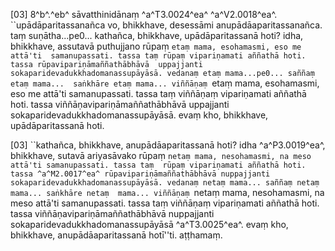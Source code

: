 [03] 8^b^.^eb^ sāvatthinidānaṃ ^a^T3.0024^ea^ ^a^V2.0018^ea^. ``upādāparitassanañca vo, bhikkhave,  desessāmi anupādāaparitassanañca. taṃ suṇātha...pe0... kathañca, bhikkhave, upādāparitassanā  hoti? idha, bhikkhave, assutavā puthujjano rūpaṃ `etaṃ mama, esohamasmi, eso me attā'ti  samanupassati. tassa taṃ rūpaṃ vipariṇamati aññathā hoti. tassa rūpavipariṇāmaññathābhāvā  uppajjanti sokaparidevadukkhadomanassupāyāsā. vedanaṃ etaṃ mama...pe0... saññaṃ etaṃ mama...  saṅkhāre etaṃ mama... viññāṇaṃ `etaṃ mama, esohamasmi, eso me attā'ti samanupassati.  tassa taṃ viññāṇaṃ vipariṇamati aññathā hoti. tassa viññāṇavipariṇāmaññathābhāvā uppajjanti  sokaparidevadukkhadomanassupāyāsā. evaṃ kho, bhikkhave, upādāparitassanā hoti.

[03] ``kathañca, bhikkhave, anupādāaparitassanā hoti? idha ^a^P3.0019^ea^, bhikkhave,  sutavā ariyasāvako rūpaṃ `netaṃ mama, nesohamasmi, na meso attā'ti samanupassati. tassa taṃ  rūpaṃ vipariṇamati aññathā hoti. tassa ^a^M2.0017^ea^ rūpavipariṇāmaññathābhāvā nuppajjanti  sokaparidevadukkhadomanassupāyāsā. vedanaṃ netaṃ mama... saññaṃ netaṃ mama... saṅkhāre netaṃ  mama... viññāṇaṃ `netaṃ mama, nesohamasmi, na meso attā'ti samanupassati. tassa taṃ viññāṇaṃ  vipariṇamati aññathā hoti. tassa viññāṇavipariṇāmaññathābhāvā nuppajjanti  sokaparidevadukkhadomanassupāyāsā ^a^T3.0025^ea^. evaṃ kho, bhikkhave, anupādāaparitassanā hotī''ti.  aṭṭhamaṃ.